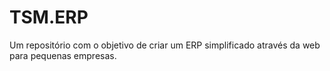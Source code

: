 # TSM.ERP
Um repositório com o objetivo de criar um ERP simplificado através da web para pequenas empresas.
